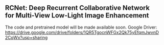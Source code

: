 ## RCNet: Deep Recurrent Collaborative Network for Multi-View Low-Light Image Enhancement
The code and pretrained model will be made available soon.
Google Driver: https://drive.google.com/drive/folders/1QR5TgocnWFGx2Qk75yEfqmJwvnD2CqWx?usp=sharing
